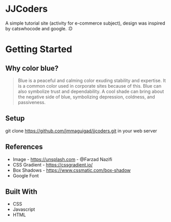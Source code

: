 # JJCoders
A simple tutorial site (activity for e-commerce subject), design was inspired by catswhocode and google. :D

# Getting Started
## Why color blue?
> Blue is a peaceful and calming color exuding stability and expertise. It is a common color used in corporate sites because of this. Blue can also symbolize trust and dependability.
A cool shade can bring about the negative side of blue, symbolizing depression, coldness, and passiveness.

## Setup
git clone https://github.com/jmmaguigad/jjcoders.git in your web server

## References
* Image - https://unsplash.com - @Farzad Nazifi
* CSS Gradient - https://cssgradient.io/
* Box Shadows - https://www.cssmatic.com/box-shadow
* Google Font

## Built With
* CSS
* Javascript
* HTML
